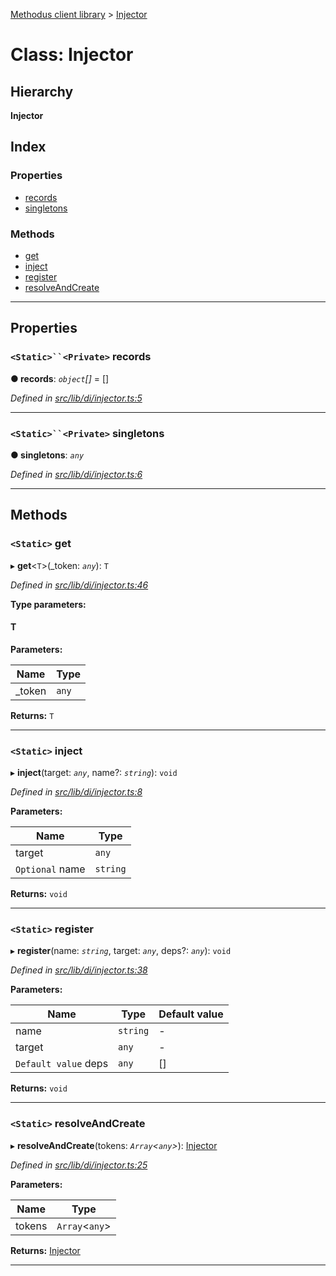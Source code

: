 [Methodus client library](../README.md) > [Injector](../classes/injector.md)

# Class: Injector

## Hierarchy

**Injector**

## Index

### Properties

* [records](injector.md#records)
* [singletons](injector.md#singletons)

### Methods

* [get](injector.md#get)
* [inject](injector.md#inject)
* [register](injector.md#register)
* [resolveAndCreate](injector.md#resolveandcreate)

---

## Properties

<a id="records"></a>

### `<Static>``<Private>` records

**● records**: *`object`[]* =  []

*Defined in [src/lib/di/injector.ts:5](https://github.com/nodulusteam/methodus.dev/blob/4276858/modules/platform/platform-web/src/lib/di/injector.ts#L5)*

___
<a id="singletons"></a>

### `<Static>``<Private>` singletons

**● singletons**: *`any`*

*Defined in [src/lib/di/injector.ts:6](https://github.com/nodulusteam/methodus.dev/blob/4276858/modules/platform/platform-web/src/lib/di/injector.ts#L6)*

___

## Methods

<a id="get"></a>

### `<Static>` get

▸ **get**<`T`>(_token: *`any`*): `T`

*Defined in [src/lib/di/injector.ts:46](https://github.com/nodulusteam/methodus.dev/blob/4276858/modules/platform/platform-web/src/lib/di/injector.ts#L46)*

**Type parameters:**

#### T 
**Parameters:**

| Name | Type |
| ------ | ------ |
| _token | `any` |

**Returns:** `T`

___
<a id="inject"></a>

### `<Static>` inject

▸ **inject**(target: *`any`*, name?: *`string`*): `void`

*Defined in [src/lib/di/injector.ts:8](https://github.com/nodulusteam/methodus.dev/blob/4276858/modules/platform/platform-web/src/lib/di/injector.ts#L8)*

**Parameters:**

| Name | Type |
| ------ | ------ |
| target | `any` |
| `Optional` name | `string` |

**Returns:** `void`

___
<a id="register"></a>

### `<Static>` register

▸ **register**(name: *`string`*, target: *`any`*, deps?: *`any`*): `void`

*Defined in [src/lib/di/injector.ts:38](https://github.com/nodulusteam/methodus.dev/blob/4276858/modules/platform/platform-web/src/lib/di/injector.ts#L38)*

**Parameters:**

| Name | Type | Default value |
| ------ | ------ | ------ |
| name | `string` | - |
| target | `any` | - |
| `Default value` deps | `any` |  [] |

**Returns:** `void`

___
<a id="resolveandcreate"></a>

### `<Static>` resolveAndCreate

▸ **resolveAndCreate**(tokens: *`Array`<`any`>*): [Injector](injector.md)

*Defined in [src/lib/di/injector.ts:25](https://github.com/nodulusteam/methodus.dev/blob/4276858/modules/platform/platform-web/src/lib/di/injector.ts#L25)*

**Parameters:**

| Name | Type |
| ------ | ------ |
| tokens | `Array`<`any`> |

**Returns:** [Injector](injector.md)

___

